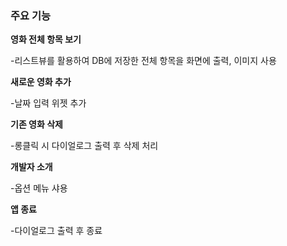 <h3>주요 기능</h3>

**영화 전체 항목 보기**
    
-리스트뷰를 활용하여 DB에 저장한 전체 항목을 화면에 출력, 이미지 사용
    

**새로운 영화 추가**
    
-날짜 입력 위젯 추가
    

**기존 영화 삭제**
    
-롱클릭 시 다이얼로그 출력 후 삭제 처리
    

**개발자 소개**
    
-옵션 메뉴 샤용
    
**앱 종료**
    
-다이얼로그 출력 후 종료
